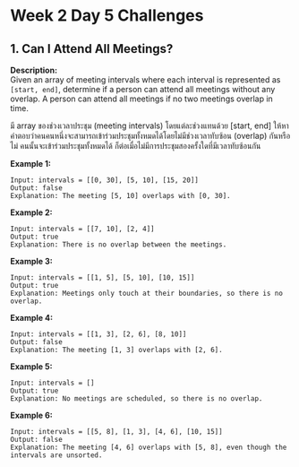# Week 2 Day 5 Challenges

## 1. Can I Attend All Meetings?

**Description:**  
Given an array of meeting intervals where each interval is represented as `[start, end]`, determine if a person can attend all meetings without any overlap. A person can attend all meetings if no two meetings overlap in time.

มี array ของช่วงเวลาประชุม (meeting intervals) โดยแต่ละช่วงแทนด้วย [start, end] ให้หาคำตอบว่าคนคนหนึ่งจะสามารถเข้าร่วมประชุมทั้งหมดได้โดยไม่มีช่วงเวลาทับซ้อน (overlap) กันหรือไม่ คนนั้นจะเข้าร่วมประชุมทั้งหมดได้ ก็ต่อเมื่อไม่มีการประชุมสองครั้งใดที่มีเวลาทับซ้อนกัน

**Example 1:**

```text
Input: intervals = [[0, 30], [5, 10], [15, 20]]  
Output: false  
Explanation: The meeting [5, 10] overlaps with [0, 30].
```

**Example 2:**

```text
Input: intervals = [[7, 10], [2, 4]]  
Output: true  
Explanation: There is no overlap between the meetings.
```

**Example 3:**  

```text
Input: intervals = [[1, 5], [5, 10], [10, 15]]  
Output: true  
Explanation: Meetings only touch at their boundaries, so there is no overlap.
```

**Example 4:**

```text
Input: intervals = [[1, 3], [2, 6], [8, 10]]  
Output: false  
Explanation: The meeting [1, 3] overlaps with [2, 6].
```

**Example 5:**

```text
Input: intervals = []  
Output: true  
Explanation: No meetings are scheduled, so there is no overlap.
```

**Example 6:**

```text
Input: intervals = [[5, 8], [1, 3], [4, 6], [10, 15]]  
Output: false  
Explanation: The meeting [4, 6] overlaps with [5, 8], even though the intervals are unsorted.
```
